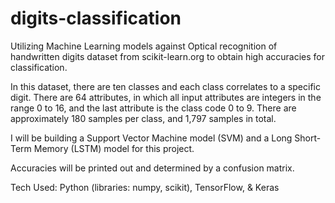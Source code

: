 # digits-classification
Utilizing Machine Learning models against Optical recognition of handwritten digits dataset from scikit-learn.org to obtain high accuracies for classification.


In this dataset, there are ten classes and each class correlates to a specific digit. There are 64 attributes, in which all input attributes are integers in the range 0 to 16, and the last attribute is the class code 0 to 9. There are approximately 180 samples per class, and 1,797 samples in total.

I will be building a Support Vector Machine model (SVM) and a Long Short-Term Memory (LSTM) model for this project. 

Accuracies will be printed out and determined by a confusion matrix.

Tech Used: Python (libraries: numpy, scikit), TensorFlow, & Keras
